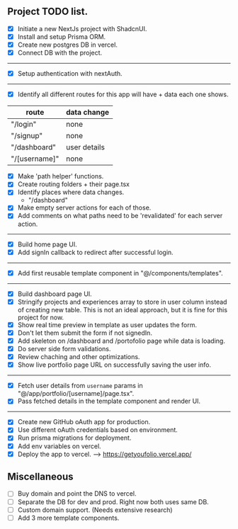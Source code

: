 ## Project TODO list.

- [x] Initiate a new NextJs project with ShadcnUI.
- [x] Install and setup Prisma ORM.
- [x] Create new postgres DB in vercel.
- [x] Connect DB with the project.

---

- [x] Setup authentication with nextAuth.

---

- [x] Identify all different routes for this app will have + data each one shows.

| route         | data change  |
| ------------- | ------------ |
| "/login"      | none         |
| "/signup"     | none         |
| "/dashboard"  | user details |
| "/[username]" | none         |

- [x] Make 'path helper' functions.
- [x] Create routing folders + their page.tsx
- [x] Identify places where data changes.
  - "/dashboard"
- [x] Make empty server actions for each of those.
- [x] Add comments on what paths need to be 'revalidated' for each server action.

---

- [x] Build home page UI.
- [x] Add signIn callback to redirect after successful login.

---

- [x] Add first reusable template component in "@/components/templates".

---

- [x] Build dashboard page UI.
- [x] Stringify projects and experiences array to store in user column instead of creating new table. This is not an ideal approach, but it is fine for this project for now.
- [x] Show real time preview in template as user updates the form.
- [x] Don't let them submit the form if not signedIn.
- [x] Add skeleton on /dashboard and /portofolio page while data is loading.
- [x] Do server side form validations.
- [x] Review chaching and other optimizations.
- [x] Show live portfolio page URL on successfully saving the user info.

---

- [x] Fetch user details from `username` params in "@/app/portfolio/[username]/page.tsx".
- [x] Pass fetched details in the template component and render UI.

---

- [x] Create new GitHub oAuth app for production.
- [x] Use different oAuth credentials based on environment.
- [x] Run prisma migrations for deployment.
- [x] Add env variables on vercel.
- [x] Deploy the app to vercel. --> https://getyoufolio.vercel.app/

## Miscellaneous

- [ ] Buy domain and point the DNS to vercel.
- [ ] Separate the DB for dev and prod. Right now both uses same DB.
- [ ] Custom domain support. (Needs extensive research)
- [ ] Add 3 more template components.
